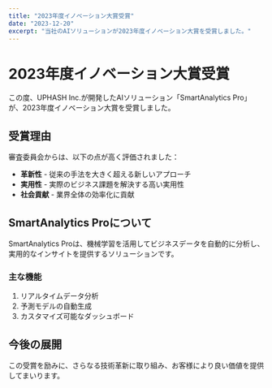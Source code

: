 ```yaml
---
title: "2023年度イノベーション大賞受賞"
date: "2023-12-20"
excerpt: "当社のAIソリューションが2023年度イノベーション大賞を受賞しました。"
---
```


# 2023年度イノベーション大賞受賞

この度、UPHASH Inc.が開発したAIソリューション「SmartAnalytics Pro」が、2023年度イノベーション大賞を受賞しました。

## 受賞理由

審査委員会からは、以下の点が高く評価されました：

- **革新性** - 従来の手法を大きく超える新しいアプローチ
- **実用性** - 実際のビジネス課題を解決する高い実用性
- **社会貢献** - 業界全体の効率化に貢献

## SmartAnalytics Proについて

SmartAnalytics Proは、機械学習を活用してビジネスデータを自動的に分析し、実用的なインサイトを提供するソリューションです。

### 主な機能

1. リアルタイムデータ分析
2. 予測モデルの自動生成
3. カスタマイズ可能なダッシュボード

## 今後の展開

この受賞を励みに、さらなる技術革新に取り組み、お客様により良い価値を提供してまいります。